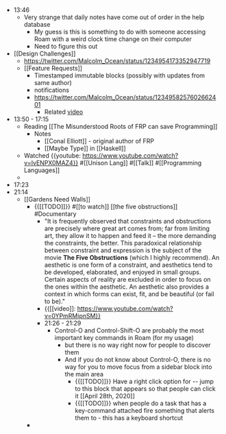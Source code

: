 - 13:46
    - Very strange that daily notes have come out of order in the help database
        - My guess is this is something to do with someone accessing Roam with a weird clock time change on their computer
        - Need to figure this out
- [[Design Challenges]]
    - https://twitter.com/Malcolm_Ocean/status/1234954173352947719
    - [[Feature Requests]]
        - Timestamped immutable blocks (possibly with updates from same author)
        - notifications
        - https://twitter.com/Malcolm_Ocean/status/1234958257602662401
            - Related [video](((DH9gM1ynv)))
- 13:50 - 17:15
    - Reading [[The Misunderstood Roots of FRP can save Programming]]
        - Notes
            - [[Conal Elliott]] - original author of FRP 
            - [[Maybe Type]] in [[Haskell]]
    - Watched {{youtube: https://www.youtube.com/watch?v=IvENPX0MAZ4}} #[[Unison Lang]] #[[Talk]] #[[Programming Languages]]
    - 
- 17:23
- 21:14
    - [[Gardens Need Walls]]
        - {{[[TODO]]}} #[[to watch]] [[the five obstructions]] #Documentary
            - "It is frequently observed that constraints and obstructions are precisely where great art comes from; far from limiting art, they allow it to happen and feed it – the more demanding the constraints, the better. This paradoxical relationship between constraint and expression is the subject of the movie __The Five Obstructions__ (which I highly recommend). An aesthetic is one form of a constraint, and aesthetics tend to be developed, elaborated, and enjoyed in small groups. Certain aspects of reality are excluded in order to focus on the ones within the aesthetic. An aesthetic also provides a context in which forms can exist, fit, and be beautiful (or fail to be)."
            - {{[[video]]: https://www.youtube.com/watch?v=0YPmRMipnSM}}
            - 21:26 - 21:29
                - Control-O and Control-Shift-O are probably the most important key commands in Roam (for my usage)
                    - but there is no way right now for people to discover them
                    - And if you do not know about Control-O, there is no way for you to move focus from a sidebar block into the main area
                        - {{[[TODO]]}} Have a right click option for -- jump to this block that appears so that people can click it [[April 28th, 2020]] 
                        - {{[[TODO]]}} when people do a task that has a key-command attached fire something that alerts them to - this has a keyboard shortcut
        - 
